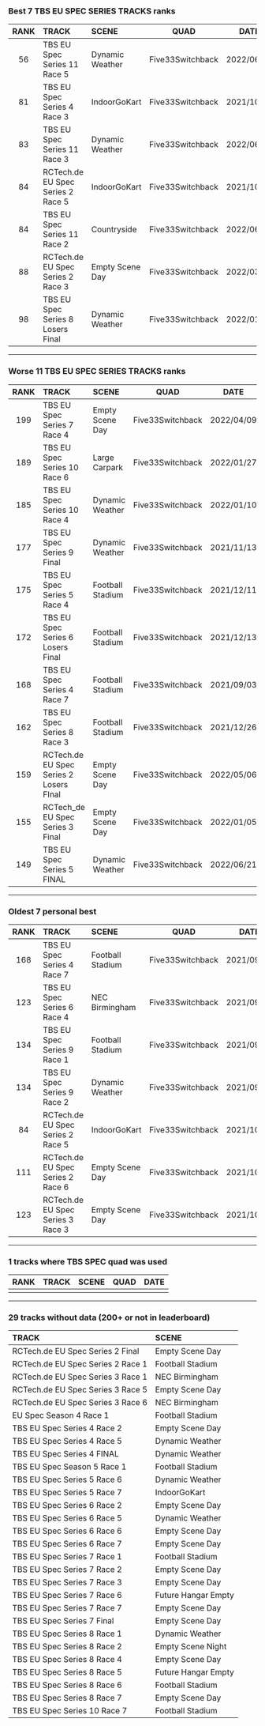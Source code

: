 ### Best 7 TBS EU SPEC SERIES TRACKS ranks
|RANK|TRACK|SCENE|QUAD|DATE|
|:---:|:---|:---|:---:|:---:|
|56|TBS EU Spec Series 11 Race 5|Dynamic Weather|Five33Switchback|2022/06/24|
|81|TBS EU Spec Series 4 Race 3|IndoorGoKart|Five33Switchback|2021/10/06|
|83|TBS EU Spec Series 11 Race 3|Dynamic Weather|Five33Switchback|2022/06/17|
|84|RCTech.de EU Spec Series 2 Race 5|IndoorGoKart|Five33Switchback|2021/10/03|
|84|TBS EU Spec Series 11 Race 2|Countryside|Five33Switchback|2022/06/11|
|88|RCTech.de EU Spec Series 2 Race 3|Empty Scene Day|Five33Switchback|2022/03/28|
|98|TBS EU Spec Series 8 Losers Final|Dynamic Weather|Five33Switchback|2022/01/04|
---
### Worse 11 TBS EU SPEC SERIES TRACKS ranks
|RANK|TRACK|SCENE|QUAD|DATE|
|:---:|:---|:---|:---:|:---:|
|199|TBS EU Spec Series 7 Race 4|Empty Scene Day|Five33Switchback|2022/04/09|
|189|TBS EU Spec Series 10 Race 6|Large Carpark|Five33Switchback|2022/01/27|
|185|TBS EU Spec Series 10 Race 4|Dynamic Weather|Five33Switchback|2022/01/10|
|177|TBS EU Spec Series 9 Final|Dynamic Weather|Five33Switchback|2021/11/13|
|175|TBS EU Spec Series 5 Race 4|Football Stadium|Five33Switchback|2021/12/11|
|172|TBS EU Spec Series 6 Losers Final|Football Stadium|Five33Switchback|2021/12/13|
|168|TBS EU Spec Series 4 Race 7|Football Stadium|Five33Switchback|2021/09/03|
|162|TBS EU Spec Series 8 Race 3|Football Stadium|Five33Switchback|2021/12/26|
|159|RCTech.de EU Spec Series 2 Losers FInal|Empty Scene Day|Five33Switchback|2022/05/06|
|155|RCTech_de EU Spec Series 3 Final|Empty Scene Day|Five33Switchback|2022/01/05|
|149|TBS EU Spec Series 5 FINAL|Dynamic Weather|Five33Switchback|2022/06/21|
---
### Oldest 7 personal best
|RANK|TRACK|SCENE|QUAD|DATE|
|:---:|:---|:---|:---:|:---:|
|168|TBS EU Spec Series 4 Race 7|Football Stadium|Five33Switchback|2021/09/03|
|123|TBS EU Spec Series 6 Race 4|NEC Birmingham|Five33Switchback|2021/09/03|
|134|TBS EU Spec Series 9 Race 1|Football Stadium|Five33Switchback|2021/09/11|
|134|TBS EU Spec Series 9 Race 2|Dynamic Weather|Five33Switchback|2021/09/18|
|84|RCTech.de EU Spec Series 2 Race 5|IndoorGoKart|Five33Switchback|2021/10/03|
|111|RCTech.de EU Spec Series 2 Race 6|Empty Scene Day|Five33Switchback|2021/10/03|
|123|RCTech.de EU Spec Series 3 Race 3|Empty Scene Day|Five33Switchback|2021/10/03|
---
### 1 tracks where TBS SPEC quad was used
|RANK|TRACK|SCENE|QUAD|DATE|
|:---:|:---|:---|:---:|:---:|
||||||
---
### 29 tracks without data (200+ or not in leaderboard)
|TRACK|SCENE|
|:---|:---|
|RCTech.de EU Spec Series 2 Final|Empty Scene Day|
|RCTech.de EU Spec Series 2 Race 1|Football Stadium|
|RCTech.de EU Spec Series 3 Race 1|NEC Birmingham|
|RCTech.de EU Spec Series 3 Race 5|Empty Scene Day|
|RCTech.de EU Spec Series 3 Race 6|NEC Birmingham|
|EU Spec Season 4 Race 1|Football Stadium|
|TBS EU Spec Series 4 Race 2|Empty Scene Day|
|TBS EU Spec Series 4 Race 5|Dynamic Weather|
|TBS EU Spec Series 4 FINAL|Dynamic Weather|
|TBS EU Spec Season 5 Race 1|Football Stadium|
|TBS EU Spec Series 5 Race 6|Dynamic Weather|
|TBS EU Spec Series 5 Race 7|IndoorGoKart|
|TBS EU Spec Series 6 Race 2|Empty Scene Day|
|TBS EU Spec Series 6 Race 5|Dynamic Weather|
|TBS EU Spec Series 6 Race 6|Empty Scene Day|
|TBS EU Spec Series 6 Race 7|Empty Scene Day|
|TBS EU Spec Series 7 Race 1|Football Stadium|
|TBS EU Spec Series 7 Race 2|Empty Scene Day|
|TBS EU Spec Series 7 Race 3|Empty Scene Day|
|TBS EU Spec Series 7 Race 6|Future Hangar Empty|
|TBS EU Spec Series 7 Race 7|Empty Scene Day|
|TBS EU Spec Series 7 Final|Empty Scene Day|
|TBS EU Spec Series 8 Race 1|Dynamic Weather|
|TBS EU Spec Series 8 Race 2|Empty Scene Night|
|TBS EU Spec Series 8 Race 4|Empty Scene Day|
|TBS EU Spec Series 8 Race 5|Future Hangar Empty|
|TBS EU Spec Series 8 Race 6|Football Stadium|
|TBS EU Spec Series 8 Race 7|Empty Scene Day|
|TBS EU Spec Series 10 Race 7|Football Stadium|
